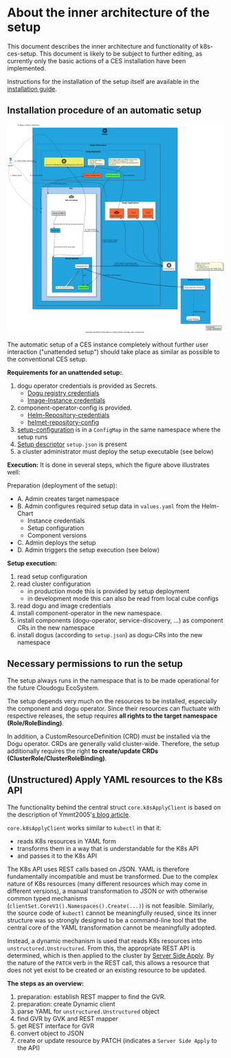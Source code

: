 # About the inner architecture of the setup

This document describes the inner architecture and functionality of k8s-ces-setup. This document is likely to be subject to further editing, as currently only the basic actions of a CES installation have been implemented.

Instructions for the installation of the setup itself are available in the [installation guide](../operations/installation_guide_en.md).

## Installation procedure of an automatic setup

![Rough installation flow of the setup](../images/setup-installation-workflow-overview.png)

The automatic setup of a CES instance completely without further user interaction ("unattended setup") should take place as similar as possible to the conventional CES setup.

**Requirements for an unattended setup:**.
1. dogu operator credentials is provided as Secrets.
    * [Dogu registry credentials](https://github.com/cloudogu/k8s-dogu-operator/blob/develop/docs/operations/configuring_the_dogu_registry_en.md)
    * [Image-Instance credentials](https://github.com/cloudogu/k8s-dogu-operator/blob/develop/docs/operations/configuring_the_docker_registry_en.md)
2. component-operator-config is provided.
    * [Helm-Repository-credentials](../operations/installation_guide_en.md#deploy-setup)
    * [helmet-repository-config](../operations/installation_guide_en.md#deploy-setup)
3. [setup-configuration](../operations/configuration_guide_en.md) is in a `ConfigMap` in the same namespace where the setup runs
4. [Setup descriptor](../operations/custom_setup_configuration_en.md) `setup.json` is present
5. a cluster administrator must deploy the setup executable (see below)

**Execution:**
It is done in several steps, which the figure above illustrates well:

Preparation (deployment of the setup):
- A. Admin creates target namespace
- B. Admin configures required setup data in `values.yaml` from the Helm-Chart
   - Instance credentials
   - Setup configuration
   - Component versions
- C. Admin deploys the setup
- D. Admin triggers the setup execution (see below)

**Setup execution:**

1. read setup configuration
2. read cluster configuration
   - in production mode this is provided by setup deployment
   - in development mode this can also be read from local cube configs
3. read dogu and image credentials
4. install component-operator in the new namespace.
5. install components (dogu-operator, service-discovery, ...) as component CRs in the new namespace
6. install dogus (according to `setup.json`) as dogu-CRs into the new namespace

## Necessary permissions to run the setup

The setup always runs in the namespace that is to be made operational for the future Cloudogu EcoSystem.

The setup depends very much on the resources to be installed, especially the component and dogu operator. Since their resources can fluctuate with respective releases, the setup requires **all rights to the target namespace (Role/RoleBinding)**.

In addition, a CustomResourceDefinition (CRD) must be installed via the Dogu operator. CRDs are generally valid cluster-wide. Therefore, the setup additionally requires the right **to create/update CRDs (ClusterRole/ClusterRoleBinding)**.

## (Unstructured) Apply YAML resources to the K8s API

The functionality behind the central struct `core.k8sApplyClient` is based on the description of Ymmt2005'[s blog article](https://ymmt2005.hatenablog.com/entry/2020/04/14/An_example_of_using_dynamic_client_of_k8s.io/client-go#Mapping-between-GVK-and-GVR).

`core.k8sApplyClient` works similar to `kubectl` in that it:
- reads K8s resources in YAML form
- transforms them in a way that is understandable for the K8s API
- and passes it to the K8s API

The K8s API uses REST calls based on JSON. YAML is therefore fundamentally incompatible and must be transformed. Due to the complex nature of K8s resources (many different resources which may come in different versions), a manual transformation to JSON or with otherwise common typed mechanisms (`clientSet.CoreV1().Namespaces().Create(...)`) is not feasible. Similarly, the source code of `kubectl` cannot be meaningfully reused, since its inner structure was so strongly designed to be a command-line tool that the central core of the YAML transformation cannot be meaningfully adopted.

Instead, a dynamic mechanism is used that reads K8s resources into `unstructured.Unstructured`. From this, the appropriate REST API is determined, which is then applied to the cluster by [Server Side Apply](https://kubernetes.io/docs/reference/using-api/api-concepts/#server-side-apply). By the nature of the `PATCH` verb in the REST call, this allows a resource that does not yet exist to be created or an existing resource to be updated.

**The steps as an overview:**

1. preparation: establish REST mapper to find the GVR.
2. preparation: create Dynamic client
3. parse YAML for `unstructured.Unstructured` object
4. find GVR by GVK and REST mapper
5. get REST interface for GVR
6. convert object to JSON
7. create or update resource by PATCH (indicates a `Server Side Apply` to the API)

